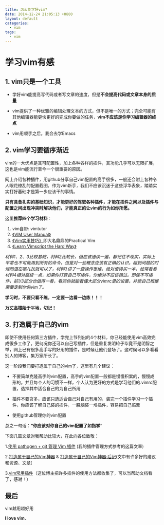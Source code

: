 ```yaml
---
title: 怎么能学好vim?
date: 2014-12-24 21:05:13 +0800
layout: default
categories:
  - vim
tags:
  - vim
---
```


# 学习vim有感
## 1. vim只是一个工具
- 学好vim能提高写代码或者写文章的速度，但是**不会提高代码或文章本身的质量**

- vim提供了一种优雅的编辑处理文本的方式，但不是唯一的方式；完全可能有其他编辑器能更快更好的完成你要做的任务，**vim不应该是你学习编辑器的终点**

- vim用顺手之后，我会去学Emacs
## 2. vim学习要循序渐近
vim的一大优点是其可配置性，加上各种各样的插件，其功能几乎可以无限扩展，这也是vim能流行至今一个很重要的原因。

网上介绍各种插件，用github分享自己vim配置的高手很多，一般还会附上各种令人眼花缭乱的配置截图，作为vim新手，我们不应该沉迷于这些浮华表象，踏踏实实打好基础才是第一步应该干的事情。

**只有具备扎实的基础知识，才能更好的驾驭各种插件，才能在插件之间以及插件与配置之间出现冲突时解决他们，才能真正的让vim的行为如你所愿。**

这里**推荐四个学习材料**：
1. vim自带: vimtutor
2. [《VIM User Manual》](http://www.eandem.co.uk/mrw/vim/usr_doc/index.html)
3. [《Vim实用技巧》](http://item.jd.com/11445638.html)即大名鼎鼎的Practical Vim
4. [《Learn Vimscript the Hard Way》](http://learnvimscriptthehardway.stevelosh.com/)

*材料1、2、3比较基础，材料2比较长，但应该通读一遍，都记住不现实，实际上平常也不可能用到所有的命令，但是对一些概念应该有正确的认识，碰到问题的时候知道在哪儿找就可以了，材料3讲了一些操作思维，绝对值得买一本，经常看看*
*材料4相对高级一点，如果你打算自己写插件，你绝对不应该错过。即使不写插件，前1/3部分也值得一看，看完你就能看懂大部分vimrc里的设置，并能自己根据需要定制你的vim了。*

**学习时，不要只看不练，一定要一边看一边练！！！**

**万丈高楼始于平地，切记！**
## 3. 打造属于自己的vim
即使不使用任何第三方插件，学完上节列出的4个材料，你已经能使用vim高效完成很多工作了，更何况你还可以自己写插件，但是重复发明轮子毕竟不是明智之举，网上已有很多高手写的好用的插件，是时候让他们登场了。这时候可以多看看别人的博客，集万家所长了。

这一阶段我们要打造属于自己的vim了，这里有几个建议：

- 不要简单克隆高手的vim配置，高手的vim配置一般都是慢慢积累的，慢慢成形的，并且每个人的习惯不一样，个人认为更好的方式是学习他们的.vimrc配置，选择其中适合自己的为自己所用

- 插件不要贪多，应该只选适合自己对自己有用的，装完一个插件学习一个插件，你应该了解自己装的插件，一股脑装一堆插件，容易把自己搞晕

- 使用github管理你的vim配置

总之一句话：**“你应该对你自己的vim配置了如指掌”**

下面几篇文章对我帮助比较大，在此向各位致敬：

1.[使用 pathogen + git 管理 Vim 插件](http://lostjs.com/2012/02/04/use-pathogen-and-git-to-manage-vimfiles/) (我的插件管理方式参考的这篇文章)

2.[打造属于自己的Vim神器](http://zilongshanren.com/blog/2014-06-19-make-your-vim-weapon.html) & [打造属于自己的Vim神器:后记](http://zilongshanren.com/blog/2014-06-07-make-your-own-vim-supert-weapon.html)(文中有许多好的建议和资源、文章）

3.[vim常用插件](http://www.wklken.me/category/vim.html)（这位博主把许多插件的使用方法都收集了，可以当帮助文档看了，感谢！）

## 最后
vim越用越好用

**I love vim.**




